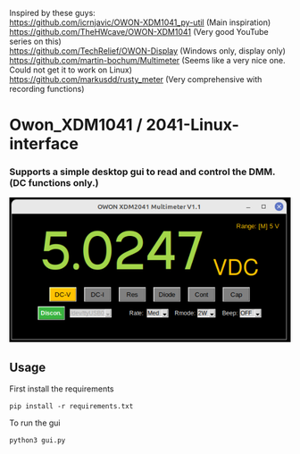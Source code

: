 Inspired by these guys: </br>
https://github.com/icrnjavic/OWON-XDM1041_py-util  (Main inspiration) </br>
https://github.com/TheHWcave/OWON-XDM1041 (Very good YouTube series on this)</br>
https://github.com/TechRelief/OWON-Display (Windows only, display only)</br>
https://github.com/martin-bochum/Multimeter (Seems like a very nice one. Could not get it to work on Linux)</br>
https://github.com/markusdd/rusty_meter (Very comprehensive with recording functions)</br>



# Owon_XDM1041 / 2041-Linux-interface
### Supports a simple desktop gui to read and control the DMM. (DC functions only.)</br>
![GUI](DMM1.1.png)



## Usage </br>
First install the requirements
```shell
pip install -r requirements.txt
```

To run the gui
```shell
python3 gui.py
```

